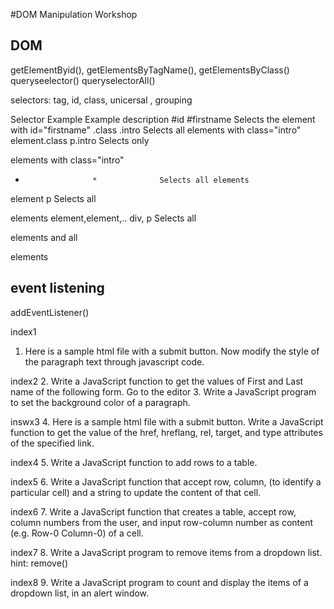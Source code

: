#DOM Manipulation Workshop

## DOM
getElementByid(), getElementsByTagName(), getElementsByClass()
queryseelector()
queryselectorAll()

selectors: tag, id, class, unicersal
, grouping

Selector 	           Example 	     Example description
#id 	               #firstname 	  Selects the element with id="firstname"
.class 	             .intro 	      Selects all elements with class="intro"
element.class 	     p.intro 	      Selects only <p> elements with class="intro"
* 	                 * 	            Selects all elements
element 	           p 	             Selects all <p> elements
element,element,.. 	 div, p 	       Selects all <div> elements and all <p> elements


## event listening
addEventListener()

index1
1. Here is a sample html file with a submit button. Now modify the style of the paragraph text through javascript code.

index2
2. Write a JavaScript function to get the values of First and Last name of the following form. Go to the editor
3. Write a JavaScript program to set the background color of a paragraph. 

inswx3
4. Here is a sample html file with a submit button. Write a JavaScript function to get the value of the href, hreflang, rel, target, and type attributes of the specified link.

index4
5. Write a JavaScript function to add rows to a table. 

index5
6. Write a JavaScript function that accept row, column, (to identify a particular cell) and a string to update the content of that cell.

index6
7. Write a JavaScript function that creates a table, accept row, column numbers from the user, and input row-column number as content (e.g. Row-0 Column-0) of a cell.

index7
8. Write a JavaScript program to remove items from a dropdown list.
hint: remove()

index8
9. Write a JavaScript program to count and display the items of a dropdown list, in an alert window.

